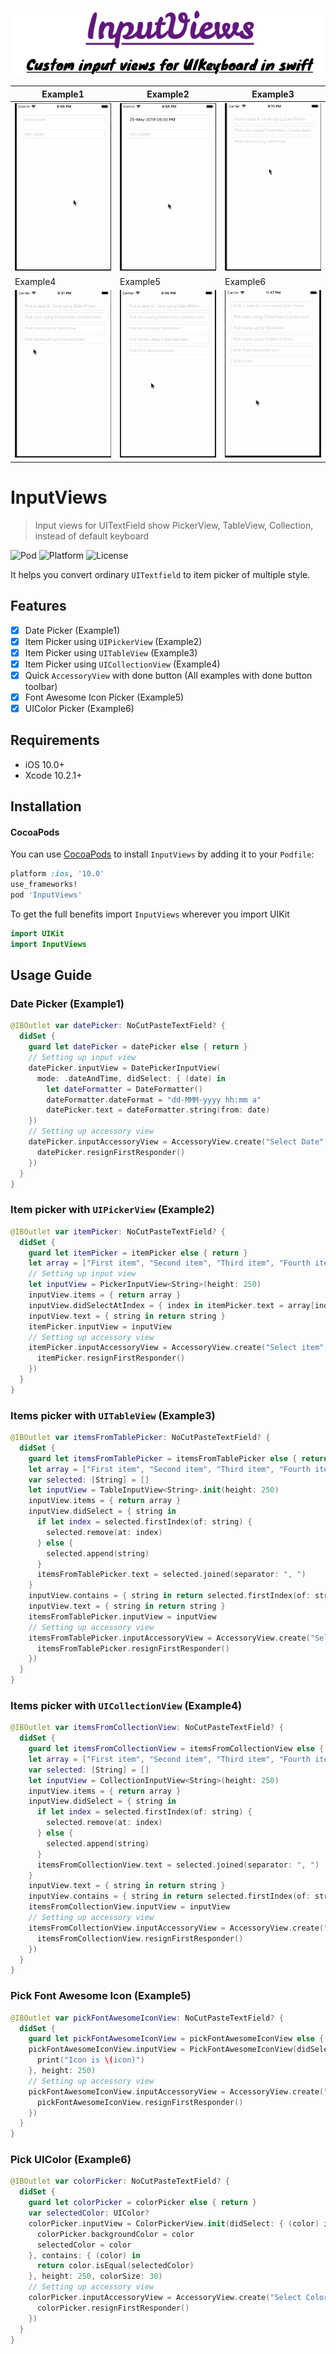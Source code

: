 ![InputViews Title](assets/inputViews.png)

| Example1 | Example2 | Example3 |
|------------|------------|------------|
| ![DatePicker](assets/DatePicker.gif) | ![ItemPicker](assets/ItemPicker.gif) | ![ItemsPicker](assets/ItemsPicker.gif) |
| Example4 | Example5 | Example6 |
| ![ItemsPicker](assets/CollectionItemsPicker.gif) | ![IconPicker](assets/Pick_Font_Awesome_Solid_Icon.gif) | ![ColorPicker](assets/Pick_color.gif) |

# InputViews

> Input views for UITextField show PickerView, TableView, Collection, instead of default keyboard

![Pod](https://cocoapod-badges.herokuapp.com/v/InputViews/badge.png)
![Platform](https://cocoapod-badges.herokuapp.com/p/InputViews/badge.png)
![License](https://cocoapod-badges.herokuapp.com/l/InputViews/badge.png)

It helps you convert ordinary `UITextfield` to item picker of multiple style.

## Features

- [x] Date Picker (Example1)
- [x] Item Picker using `UIPickerView` (Example2)
- [x] Item Picker using `UITableView` (Example3)
- [x] Item Picker using `UICollectionView` (Example4)
- [x] Quick `AccessoryView` with done button (All examples with done button toolbar)
- [x] Font Awesome Icon Picker (Example5)
- [x] UIColor Picker (Example6)

## Requirements

- iOS 10.0+
- Xcode 10.2.1+

## Installation

#### CocoaPods
You can use [CocoaPods](http://cocoapods.org/) to install `InputViews` by adding it to your `Podfile`:

```ruby
platform :ios, '10.0'
use_frameworks!
pod 'InputViews'
```

To get the full benefits import `InputViews` wherever you import UIKit

``` swift
import UIKit
import InputViews
```

## Usage Guide

### Date Picker (Example1)

```swift
@IBOutlet var datePicker: NoCutPasteTextField? {
  didSet {
    guard let datePicker = datePicker else { return }
    // Setting up input view
    datePicker.inputView = DatePickerInputView(
      mode: .dateAndTime, didSelect: { (date) in
        let dateFormatter = DateFormatter()
        dateFormatter.dateFormat = "dd-MMM-yyyy hh:mm a"
        datePicker.text = dateFormatter.string(from: date)
    })
    // Setting up accessory view
    datePicker.inputAccessoryView = AccessoryView.create("Select Date", doneTapped: {
      datePicker.resignFirstResponder()
    })
  }
}
```

### Item picker with `UIPickerView` (Example2)

```swift
@IBOutlet var itemPicker: NoCutPasteTextField? {
  didSet {
    guard let itemPicker = itemPicker else { return }
    let array = ["First item", "Second item", "Third item", "Fourth item", "Fifth", "and sixth"]
    // Setting up input view
    let inputView = PickerInputView<String>(height: 250)
    inputView.items = { return array }
    inputView.didSelectAtIndex = { index in itemPicker.text = array[index] }
    inputView.text = { string in return string }
    itemPicker.inputView = inputView
    // Setting up accessory view
    itemPicker.inputAccessoryView = AccessoryView.create("Select item", doneTapped: {
      itemPicker.resignFirstResponder()
    })
  }
}
```

### Items picker with `UITableView` (Example3)

```swift
@IBOutlet var itemsFromTablePicker: NoCutPasteTextField? {
  didSet {
    guard let itemsFromTablePicker = itemsFromTablePicker else { return }
    let array = ["First item", "Second item", "Third item", "Fourth item", "Fifth", "and sixth"]
    var selected: [String] = []
    let inputView = TableInputView<String>.init(height: 250)
    inputView.items = { return array }
    inputView.didSelect = { string in
      if let index = selected.firstIndex(of: string) {
        selected.remove(at: index)
      } else {
        selected.append(string)
      }
      itemsFromTablePicker.text = selected.joined(separator: ", ")
    }
    inputView.contains = { string in return selected.firstIndex(of: string) != nil }
    inputView.text = { string in return string }
    itemsFromTablePicker.inputView = inputView
    // Setting up accessory view
    itemsFromTablePicker.inputAccessoryView = AccessoryView.create("Select item", doneTapped: {
      itemsFromTablePicker.resignFirstResponder()
    })
  }
}
```

### Items picker with `UICollectionView` (Example4)

```swift
@IBOutlet var itemsFromCollectionView: NoCutPasteTextField? {
  didSet {
    guard let itemsFromCollectionView = itemsFromCollectionView else { return }
    let array = ["First item", "Second item", "Third item", "Fourth item", "Fifth", "and sixth"]
    var selected: [String] = []
    let inputView = CollectionInputView<String>(height: 250)
    inputView.items = { return array }
    inputView.didSelect = { string in
      if let index = selected.firstIndex(of: string) {
        selected.remove(at: index)
      } else {
        selected.append(string)
      }
      itemsFromCollectionView.text = selected.joined(separator: ", ")
    }
    inputView.text = { string in return string }
    inputView.contains = { string in return selected.firstIndex(of: string) != nil }
    itemsFromCollectionView.inputView = inputView
    // Setting up accessory view
    itemsFromCollectionView.inputAccessoryView = AccessoryView.create("Select item", doneTapped: {
      itemsFromCollectionView.resignFirstResponder()
    })
  }
}
```

### Pick Font Awesome Icon (Example5)

```swift
@IBOutlet var pickFontAwesomeIconView: NoCutPasteTextField? {
  didSet {
    guard let pickFontAwesomeIconView = pickFontAwesomeIconView else { return }
    pickFontAwesomeIconView.inputView = PickFontAwesomeIconView(didSelect: { (icon) in
      print("Icon is \(icon)")
    }, height: 250)
    // Setting up accessory view
    pickFontAwesomeIconView.inputAccessoryView = AccessoryView.create("Select item", doneTapped: {
      pickFontAwesomeIconView.resignFirstResponder()
    })
  }
}
```

### Pick UIColor (Example6)

```swift
@IBOutlet var colorPicker: NoCutPasteTextField? {
  didSet {
    guard let colorPicker = colorPicker else { return }
    var selectedColor: UIColor?
    colorPicker.inputView = ColorPickerView.init(didSelect: { (color) in
      colorPicker.backgroundColor = color
      selectedColor = color
    }, contains: { (color) in
      return color.isEqual(selectedColor)
    }, height: 250, colorSize: 30)
    // Setting up accessory view
    colorPicker.inputAccessoryView = AccessoryView.create("Select Color", doneTapped: {
      colorPicker.resignFirstResponder()
    })
  }
}
```